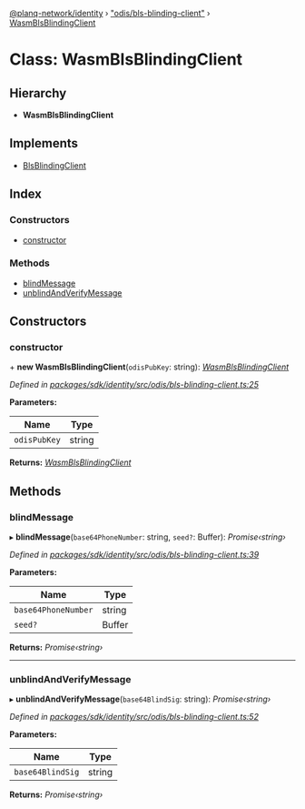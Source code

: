 [@planq-network/identity](../README.md) › ["odis/bls-blinding-client"](../modules/_odis_bls_blinding_client_.md) › [WasmBlsBlindingClient](_odis_bls_blinding_client_.wasmblsblindingclient.md)

# Class: WasmBlsBlindingClient

## Hierarchy

* **WasmBlsBlindingClient**

## Implements

* [BlsBlindingClient](../interfaces/_odis_bls_blinding_client_.blsblindingclient.md)

## Index

### Constructors

* [constructor](_odis_bls_blinding_client_.wasmblsblindingclient.md#constructor)

### Methods

* [blindMessage](_odis_bls_blinding_client_.wasmblsblindingclient.md#blindmessage)
* [unblindAndVerifyMessage](_odis_bls_blinding_client_.wasmblsblindingclient.md#unblindandverifymessage)

## Constructors

###  constructor

\+ **new WasmBlsBlindingClient**(`odisPubKey`: string): *[WasmBlsBlindingClient](_odis_bls_blinding_client_.wasmblsblindingclient.md)*

*Defined in [packages/sdk/identity/src/odis/bls-blinding-client.ts:25](https://github.com/planq-network/planq-sdk/blob/master/packages/sdk/identity/src/odis/bls-blinding-client.ts#L25)*

**Parameters:**

Name | Type |
------ | ------ |
`odisPubKey` | string |

**Returns:** *[WasmBlsBlindingClient](_odis_bls_blinding_client_.wasmblsblindingclient.md)*

## Methods

###  blindMessage

▸ **blindMessage**(`base64PhoneNumber`: string, `seed?`: Buffer): *Promise‹string›*

*Defined in [packages/sdk/identity/src/odis/bls-blinding-client.ts:39](https://github.com/planq-network/planq-sdk/blob/master/packages/sdk/identity/src/odis/bls-blinding-client.ts#L39)*

**Parameters:**

Name | Type |
------ | ------ |
`base64PhoneNumber` | string |
`seed?` | Buffer |

**Returns:** *Promise‹string›*

___

###  unblindAndVerifyMessage

▸ **unblindAndVerifyMessage**(`base64BlindSig`: string): *Promise‹string›*

*Defined in [packages/sdk/identity/src/odis/bls-blinding-client.ts:52](https://github.com/planq-network/planq-sdk/blob/master/packages/sdk/identity/src/odis/bls-blinding-client.ts#L52)*

**Parameters:**

Name | Type |
------ | ------ |
`base64BlindSig` | string |

**Returns:** *Promise‹string›*
